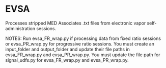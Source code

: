 # EVSA
Processes stripped MED Associates .txt files from electronic vapor self-administration sessions.

NOTES: Run evsa_FR_wrap.py if processing data from fixed ratio sessions or evsa_PR_wrap.py for progressive ratio sessions. You must create an input_folder and output_folder and update their file paths in evsa_FR_wrap.py and evsa_PR_wrap.py. You must update the file path for signal_udfs.py for evsa_FR_wrap.py and evsa_PR_wrap.py.
